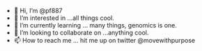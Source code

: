 - 👋 Hi, I’m @pf887
- 👀 I’m interested in ...all things cool. 
- 🌱 I’m currently learning ... many things, genomics is one.
- 💞️ I’m looking to collaborate on ...anything cool.
- 📫 How to reach me ... hit me up on twitter @movewithpurpose

<!---
pf887/pf887 is a ✨ special ✨ repository because its `README.md` (this file) appears on your GitHub profile.
You can click the Preview link to take a look at your changes.
--->
